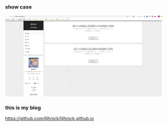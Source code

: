 ### show case
![blog](https://github.com/ljlhnick/vue-wangyiyun/blob/master/public/showCase/blog/index.png)

### this is my blog
https://github.com/ljlhnick/ljlhnick.github.io
